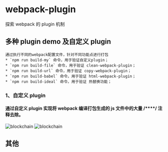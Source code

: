 # webpack-plugin

探索 webpack 的 plugin 机制

## 多种 plugin demo 及自定义 plugin

```
通过执行不同的webpack配置文件，针对不同功能点进行打包
* `npm run build-my` 命令，用于验证自定义plugin；
* `npm run build-file` 命令，用于验证 clean-webpack-plugin；
* `npm run build-url` 命令，用于验证 copy-webpack-plugin；
* `npm run build-babel` 命令，用于验证 html-webpack-plugin；
* `npm run build-ideal` 命令，用于验证 热替换功能；
```

### 1、自定义 plugin

#### 通过自定义 plugin 实现将 webpack 编译打包生成的 js 文件中的大量 /\*\*\*\*/ 注释去除。

![blockchain]("自定义plugin配置信息")
![blockchain]("自定义plugin实现代码")

## 其他
